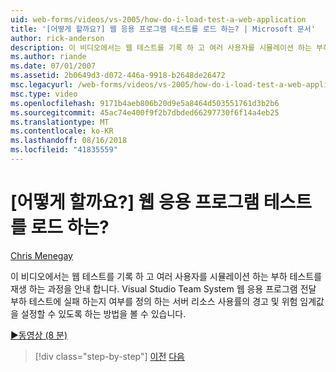 ```yaml
---
uid: web-forms/videos/vs-2005/how-do-i-load-test-a-web-application
title: '[어떻게 할까요?] 웹 응용 프로그램 테스트를 로드 하는? | Microsoft 문서'
author: rick-anderson
description: 이 비디오에서는 웹 테스트를 기록 하 고 여러 사용자를 시뮬레이션 하는 부하 테스트를 재생 하는 과정을 안내 합니다. Visual Studio 표시 하는 중...
ms.author: riande
ms.date: 07/01/2007
ms.assetid: 2b0649d3-d072-446a-9918-b2648de26472
msc.legacyurl: /web-forms/videos/vs-2005/how-do-i-load-test-a-web-application
msc.type: video
ms.openlocfilehash: 9171b4aeb806b20d9e5a8464d503551761d3b2b6
ms.sourcegitcommit: 45ac74e400f9f2b7dbded66297730f6f14a4eb25
ms.translationtype: MT
ms.contentlocale: ko-KR
ms.lasthandoff: 08/16/2018
ms.locfileid: "41835559"
---
```

<a name="how-do-i-load-test-a-web-application"></a>[어떻게 할까요?] 웹 응용 프로그램 테스트를 로드 하는?
====================
[Chris Menegay](https://twitter.com/CMenegay)

이 비디오에서는 웹 테스트를 기록 하 고 여러 사용자를 시뮬레이션 하는 부하 테스트를 재생 하는 과정을 안내 합니다. Visual Studio Team System 웹 응용 프로그램 전달 부하 테스트에 실패 하는지 여부를 정의 하는 서버 리소스 사용률의 경고 및 위험 임계값을 설정할 수 있도록 하는 방법을 볼 수 있습니다.

[&#9654;동영상 (8 분)](https://channel9.msdn.com/Blogs/ASP-NET-Site-Videos/how-do-i-load-test-a-web-application)

> [!div class="step-by-step"]
> [이전](how-do-i-practice-test-driven-development.md)
> [다음](how-do-i-tune-web-application-performance-with-profiling.md)
